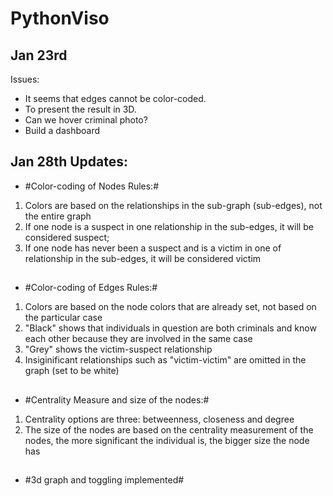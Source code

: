 # PythonViso
## Jan 23rd  ##
Issues:
- It seems that edges cannot be color-coded.
- To present the result in 3D.
- Can we hover criminal photo?
- Build a dashboard

## Jan 28th Updates: ##
- #Color-coding of Nodes Rules:#
 1. Colors are based on the relationships in the sub-graph (sub-edges), not the entire graph
 2. If one node is a suspect in one relationship in the sub-edges, it will be considered suspect;
 3. If one node has never been a suspect and is a victim in one of relationship in the sub-edges, it will be considered victim
##
- #Color-coding of Edges Rules:#
 1. Colors are based on the node colors that are already set, not based on the particular case
 2. "Black" shows that individuals in question are both criminals and know each other because they are involved in the same case
 3. "Grey" shows the victim-suspect relationship
 4. Insiginificant relationships such as "victim-victim" are omitted in the graph (set to be white)
##
- #Centrality Measure and size of the nodes:#
 1. Centrality options are three: betweenness, closeness and degree
 2. The size of the nodes are based on the centrality measurement of the nodes, the more significant the individual is, the bigger size the node has
##
- #3d graph and toggling implemented#
